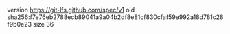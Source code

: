 version https://git-lfs.github.com/spec/v1
oid sha256:f7e76eb2788ecb89041a9a04b2df8e81cf830cfaf59e992a18d781c28f9b0e23
size 36
